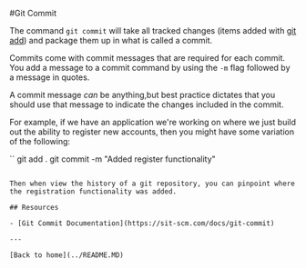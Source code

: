 #Git Commit

The command `git commit` will take all tracked changes (items added with [git add](./ADD.md)) and package them up in what is called a commit.

Commits come with commit messages that are required for each commit. You add a message to a commit command by using the `-m` flag followed by a message in quotes.

A commit message _can_ be anything,but best practice dictates that you should use that message to indicate the changes included in the commit.

For example, if we have an application we're working on where we just build out the ability to register new accounts, then you might have some variation of the following:

``
git add .
git commit -m "Added register functionality"
```

Then when view the history of a git repository, you can pinpoint where the registration functionality was added.

## Resources 

- [Git Commit Documentation](https://sit-scm.com/docs/git-commit)

---

[Back to home](../README.MD)